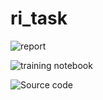 # ri_task

![report](./notebook/Report.ipynb)

![training notebook](./notebook/training.ipynb)

![Source code](./src)
